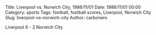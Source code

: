 Title: Liverpool vs. Norwich City, 1986/11/01
Date: 1986/11/01 00:00
Category: sports
Tags: football, football scores, Liverpool, Norwich City
Slug: liverpool-vs-norwich-city
Author: carbonero


Liverpool 6 - 2 Norwich City

